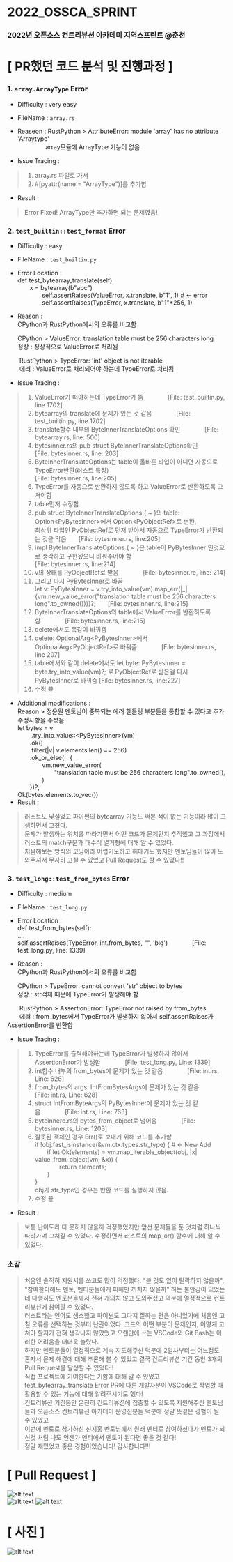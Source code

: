 # 2022_OSSCA_SPRINT
### 2022년 오픈소스 컨트리뷰션 아카데미 지역스프린트 @춘천

# [ PR했던 코드 분석 및 진행과정 ]
### 1. `array.ArrayType` Error
- Difficulty : very easy

- FileName : `array.rs` 

- Reaseon : RustPython \> AttributeError: module 'array' has no attribute 'Arraytype'  
        &nbsp;&nbsp;array모듈에 ArrayType 기능이 없음
            
- Issue Tracing :
> 1. array.rs 파일로 가서
> 2. #[pyattr(name = "ArrayType")]를 추가함

- Result :  
> Error Fixed! ArrayType만 추가하면 되는 문제였음!

### 2. `test_builtin::test_format` Error
- Difficulty : easy

- FileName : `test_builtin.py`

- Error Location :  
def test_bytearray_translate(self):  
        x = bytearray(b"abc")  
         self.assertRaises(ValueError, x.translate, b"1", 1) # <- error  
         self.assertRaises(TypeError, x.translate, b"1"*256, 1)  
        
- Reason :  
CPython과 RustPython에서의 오류를 비교함  

  CPython \> ValueError: translation table must be 256 characters long  
  정상 : 정상적으로 ValueError로 처리됨  

  RustPython \> TypeError: 'int' object is not iterable   
  에러 : ValueError로 처리되어야 하는데 TypeError로 처리됨

- Issue Tracing :
> 1. ValueError가 떠야하는데 TypeError가 뜸    [File: test_builtin.py, line 1702]
> 2. bytearray의 translate에 문제가 있는 것 같음    [File: test_builtin.py, line 1702]
> 3. translate함수 내부의 ByteInnerTranslateOptions 확인    [File: bytearray.rs, line: 500]
> 4. bytesinner.rs의 pub struct ByteInnerTranslateOptions확인    [File: bytesinner.rs, line: 203]
> 5. ByteInnerTranslateOptions는 table이 올바른 타입이 아니면 자동으로 TypeError반환(러스트 특징)  
     [File: bytesinner.rs, line:205]
> 6. TypeError를 자동으로 반환하지 않도록 하고 ValueError로 반환하도록 고쳐야함 
> 7. table먼저 수정함
> 8. pub struct ByteInnerTranslateOptions { ~ }의 table: Option\<PyBytesInner\>에서 Option\<PyObjectRef\>로 변환,  
     최상위 타입인 PyObjectRef로 먼저 받아서 자동으로 TypeError가 반환되는 것을 막음  [File: bytesinner.rs, line:205]
> 9. impl ByteInnerTranslateOptions { ~ }은 table이 PyBytesInner 인것으로 생각하고 구현됬으니 바꿔주어야 함  
     [File: bytesinner.rs, line:214]
> 10. v의 상태를 PyObjectRef로 받음    [File: bytesinner.re, line: 214]
> 11. 그리고 다시 PyBytesInner로 바꿈  
      let v: PyBytesInner = v.try_into_value(vm).map_err(|_| {vm.new_value_error("translation table must be 256 characters long".to_owned())})?;  [File: bytesinner.rs, line:215]
> 12. ByteInnerTranslateOptions의 table에서 ValueError를 반환하도록함    [File: bytesinner.rs, line:215]
> 13. delete에서도 똑같이 바꿔줌
> 14. delete: OptionalArg\<PyBytesInner\>에서 OptionalArg\<PyObjectRef\>로 바꿔줌    [File: bytesinner.rs, line 207]
> 15. table에서와 같이 delete에서도 let byte: PyBytesInner = byte.try_into_value(vm)?; 로 PyObjectRef로 받은걸 다시 PyBytesInner로 바꿔줌 [File: bytesinner.rs, line:227]
> 16. 수정 끝
  
- Additional modifications :  
  Reason \> 정윤원 멘토님이 중복되는 에러 핸들링 부분들을 통합할 수 있다고 추가 수정사항을 주셨음  
  let bytes = v  
                    .try_into_value::\<PyBytesInner\>(vm)  
                    .ok()  
                    .filter(|v| v.elements.len() == 256)  
                    .ok_or_else(|| {  
                        vm.new_value_error(  
                            "translation table must be 256 characters long".to_owned(),  
                        )  
                    })?;  
                Ok(bytes.elements.to_vec())  
- Result :  
> 러스트도 낯설었고 파이썬의 bytearray 기능도 써본 적이 없는 기능이라 많이 고생하면서 고쳤다.  
           문제가 발생하는 위치를 따라가면서 어떤 코드가 문제인지 추적했고 그 과정에서 러스트의 match구문과 대수식 열거형에 대해 알 수 있었다.  
           처음해보는 방식의 코딩이라 어렵기도하고 해매기도 했지만 멘토님들이 많이 도와주셔서 무사히 고칠 수 있었고 Pull Request도 할 수 있었다!!

### 3. `test_long::test_from_bytes` Error 
- Difficulty : medium
 
- FileName : `test_long.py`
  
- Error Location :  
def test_from_bytes(self):  
....  
self.assertRaises(TypeError, int.from_bytes, "", 'big')    [File: test_long.py, line: 1339]
  
- Reason :  
CPython과 RustPython에서의 오류를 비교함  

  CPython \> TypeError: cannot convert 'str' object to bytes  
  정상 : str객체 때문에 TypeError가 발생해야 함  

  RustPython \> AssertionError: TypeError not raised by from_bytes  
  에러 : from_bytes에서 TypeError가 발생하지 않아서 self.assertRaises가 AssertionError를 반환함  
  
- Issue Tracing : 
> 1. TypeError를 출력해야하는데 TypeError가 발생하지 않아서 AssertionError가 발생함    [File: test_long.py, Line: 1339]
> 2. int함수 내부의 from_bytes에 문제가 있는 것 같음    [File: int.rs, Line: 626]
> 3. from_bytes의 args: IntFromBytesArgs에 문제가 있는 것 같음    [File: int.rs, Line: 628]
> 4. struct IntFromByteArgs의 PyBytesInner에 문제가 있는 것 같음    [File: int.rs, Line: 763] 
> 5. byteinnere.rs의 bytes_from_object로 넘어옴    [File: bytesinner.rs, Line: 1203]
> 6. 잘못된 객체인 경우 Err()로 보내기 위해 코드를 추가함  
     if !obj.fast_isinstance(&vm.ctx.types.str_type) { # <- New Add  
           if let Ok(elements) = vm.map_iterable_object(obj, |x| value_from_object(vm, &x)) {  
               return elements;  
           }  
     }  
     obj가 str_type인 경우는 반환 코드를 실행하지 않음.                                                       
> 7. 수정 끝

- Result :  
> 보통 난이도라 다 못하지 않을까 걱정했었지만 앞선 문제들을 푼 것처럼 하나씩 따라가며 고쳐갈 수 있었다. 수정하면서 러스트의 map_or() 함수에
> 대해 알 수 있었다.      

### 소감
> 처음엔 솔직히 지원서를 쓰고도 많이 걱정했다. \"볼 것도 없이 탈락하지 않을까\", \"참여한다해도 멘토, 멘티분들에게 피해만 끼치지 않을까\" 하는 불안감이 있었는데 
다행히도 멘토분들께서 전혀 개의치 않고 도와주셨고 덕분에 열정적으로 컨트리뷰션에 참여할 수 있었다.  
러스트라는 언어도 생소했고 파이썬도 그다지 잘하는 편은 아니었기에 처음엔 고칠 오류를 선택하는 것부터 난관이었다. 코드의 어떤 부분이 문제인지, 어떻게 고쳐야 할지가 전혀 생각나지 않았었고 오랜만에 쓰는 VSCode와 Git Bash는 이러한 어려움을 더더욱 늘렸다.   
하지만 멘토분들이 열정적으로 계속 지도해주신 덕분에 2일차부터는 어느정도 혼자서 문제 해결에 대해 추론해 볼 수 있었고 결국 컨트리뷰션 기간 동안 3개의 Pull Request를 달성할 수 있었다!!  
직접 프로젝트에 기여한다는 기쁨에 대해 알 수 있었고 test_bytearray_translate Error PR에 다른 개발자분이 VSCode로 작업할 때 활용할 수 있는 기능에 대해 알려주시기도 했다!  
컨트리뷰션 기간동안 온전히 컨트리뷰션에 집중할 수 있도록 지원해주신 멘토님들과 오픈소스 컨트리뷰션 아카데미 운영진분들 덕분에 정말 뜻깊은 경험이 될 수 있었고  
이번에 멘토로 참가하신 신지홍 멘토님께서 원래 멘티로 참여하셨다가 멘토가 되신것 처럼 나도 언젠가 멘티에서 멘토가 된다면 좋을 것 같다!  
정말 재밌었고 좋은 경험이었습니다! 감사합니다!!!                                                            
      
# [ Pull Request ]
![alt text](04.PNG)  
![alt text](test_bytearray_translate_PR.PNG)
![alt text](bytes_type_object_PR.PNG)
                                                            
# [ 사진 ]
![alt text](2022_오픈소스_컨트리뷰션_아카데미_지역스프린트_춘천_수료증_005_김준호_1-page-001.jpg)
